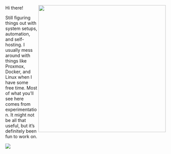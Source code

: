 Hi there!
<img align="right" src="https://github-readme-stats-one-bice.vercel.app/api?username=elcapitanoe&show_icons=true&include_all_commits=true&count_private=true&theme=nord&hide_border=true" width="400"/>

Still figuring things out with system setups, automation, and self-hosting. I usually mess around with things like Proxmox, Docker, and Linux when I have some free time. Most of what you’ll see here comes from experimentation. It might not be all that useful, but it’s definitely been fun to work on.

<img src="https://komarev.com/ghpvc/?username=elcapitanoe&color=7490ac&style=flat" />
